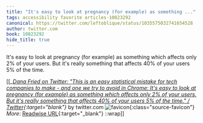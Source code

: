 ```yaml
---
title: "It's easy to look at pregnancy (for example) as something ..."
tags: accessibility favorite articles-10823292
canonical: https://twitter.com/leftoblique/status/1035575032741654528
author: twitter.com
book: 10823292
hide_title: true
---
```


It's easy to look at pregnancy (for example) as something which affects only 2% of your users. But it's really something that affects 40% of your users 5% of the time.


[[<cite>_[Dana Fried on Twitter: "This is an easy statistical mistake for tech companies to make - and one we try to avoid in Chrome: It's easy to look at pregnancy (for example) as something which affects only 2% of your users. But it's really something that affects 40% of your users 5% of the time." / Twitter](https://twitter.com/leftoblique/status/1035575032741654528){:target="_blank"}_</cite> by twitter.com ![favicon](https://s2.googleusercontent.com/s2/favicons?domain=twitter.com){:class="source-favicon"}<br>
_More_: [Readwise URL](https://readwise.io/open/224036952){:target="_blank"}
::wrap]]